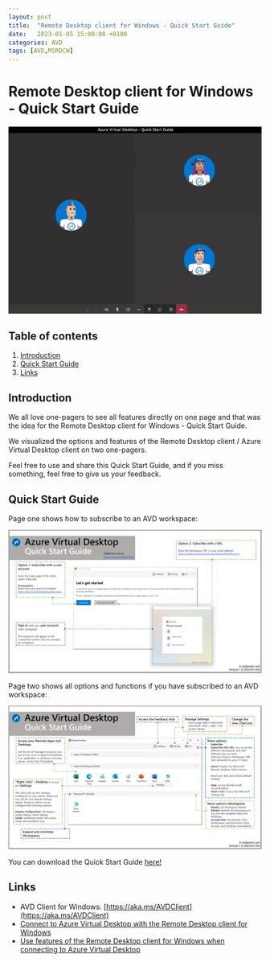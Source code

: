 ```yaml
---
layout: post
title:  "Remote Desktop client for Windows - Quick Start Guide"
date:   2023-01-05 15:00:00 +0100
categories: AVD
tags: [AVD,MSRDCW]
---
```

# Remote Desktop client for Windows - Quick Start Guide

![This image shows the AVDPunk Header](/assets/img/2023-01-05/2023-01-05-000.png)

## Table of contents
1. [Introduction](#Introduction)
2. [Quick Start Guide](#Quick-Start-Guide)
3. [Links](#Links)

## Introduction

We all love one-pagers to see all features directly on one page and that was the idea for the Remote Desktop client for Windows - Quick Start Guide.

We visualized the options and features of the Remote Desktop client / Azure Virtual Desktop client on two one-pagers. 

Feel free to use and share this Quick Start Guide, and if you miss something, feel free to give us your feedback. 

## Quick Start Guide

Page one shows how to subscribe to an AVD workspace:

![This image shows the AVDPunk Header](/assets/img/2023-01-05/2023-01-05-001.png)

Page two shows all options and functions if you have subscribed to an AVD workspace:

![This image shows the AVDPunk Header](/assets/img/2023-01-05/2023-01-05-002.png)

You can download the Quick Start Guide [here!](https://github.com/avdpunks/avdpunks.github.io/blob/main/assets/img/2023-01-05/AVD_QuickStartGuide_v1.0.pdf)

## Links

-   AVD Client for Windows: [https://aka.ms/AVDClient](https://aka.ms/AVDClient)
-   [Connect to Azure Virtual Desktop with the Remote Desktop client for Windows](https://learn.microsoft.com/en-us/azure/virtual-desktop/users/connect-windows?tabs=subscribe)
-   [Use features of the Remote Desktop client for Windows when connecting to Azure Virtual Desktop](https://learn.microsoft.com/en-us/azure/virtual-desktop/users/client-features-windows)